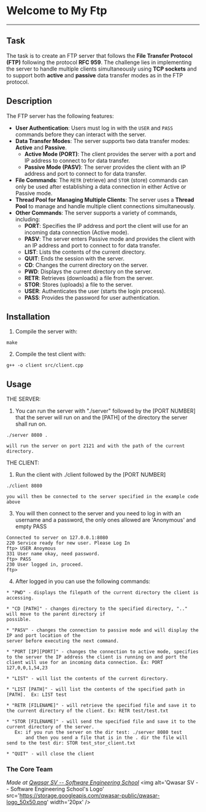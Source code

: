 # Welcome to My Ftp
***

## Task
The task is to create an FTP server that follows the **File Transfer Protocol (FTP)** following the protocol **RFC 959**. 
The challenge lies in implementing the server to handle multiple clients simultaneously using **TCP sockets** and to support both **active** and **passive** data transfer modes as in the FTP protocol.

## Description
The FTP server has the following features:

- **User Authentication**: Users must log in with the `USER` and `PASS` commands before they can interact with the server.
- **Data Transfer Modes**: The server supports two data transfer modes: **Active** and **Passive**.
    - **Active Mode (PORT)**: The client provides the server with a port and IP address to connect to for data transfer.
    - **Passive Mode (PASV)**: The server provides the client with an IP address and port to connect to for data transfer.
- **File Commands**: The `RETR` (retrieve) and `STOR` (store) commands can only be used after establishing a data connection in either Active or Passive mode.
- **Thread Pool for Managing Multiple Clients**: The server uses a **Thread Pool** to manage and handle multiple client connections simultaneously. 
- **Other Commands**: The server supports a variety of commands, including:
    - **PORT**: Specifies the IP address and port the client will use for an incoming data connection (Active mode).
    - **PASV**: The server enters Passive mode and provides the client with an IP address and port to connect to for data transfer.
    - **LIST**: Lists the contents of the current directory.
    - **QUIT**: Ends the session with the server.
    - **CD**: Changes the current directory on the server.
    - **PWD**: Displays the current directory on the server.
    - **RETR**: Retrieves (downloads) a file from the server.
    - **STOR**: Stores (uploads) a file to the server.
    - **USER**: Authenticates the user (starts the login process).
    - **PASS**: Provides the password for user authentication.

## Installation
1. Compile the server with:
```
make
```
2. Compile the test client with:
```
g++ -o client src/client.cpp
```
## Usage
THE SERVER:
1. You can run the server with "./server" followed by the [PORT NUMBER] that the server will run on and the [PATH] of the directory the server shall run on.
```
./server 8080 .

will run the server on port 2121 and with the path of the current directory.
```

THE CLIENT:
1. Run the client with ./client followed by the [PORT NUMBER]
```
./client 8080

you will then be connected to the server specified in the example code above
```

3. You will then connect to the server and you need to log in with an username and a password, the only ones allowed are 'Anonymous' and empty PASS
```
Connected to server on 127.0.0.1:8080
220 Service ready for new user. Please Log In
ftp> USER Anoymous
331 User name okay, need password.
ftp> PASS 
230 User logged in, proceed.
ftp>
```

4. After logged in you can use the following commands:
```
* "PWD" - displays the filepath of the current directory the client is accessing.

* "CD [PATH]" - changes directory to the specified directory, ".." will move to the parent directory if
possible.

* "PASV" - changes the connection to passive mode and will display the IP and port location of the 
server before executing the next command.

* "PORT [IP][PORT]" - changes the connection to active mode, specifies to the server the IP address the client is running on and port the client will use for an incoming data connection. Ex: PORT 127,0,0,1,54,23

* "LIST" - will list the contents of the current directory.

* "LIST [PATH]" - will list the contents of the specified path in [PATH].  Ex: LIST test

* "RETR [FILENAME]" - will retrieve the specified file and save it to the current directory of the client. Ex: RETR test/test.txt

* "STOR [FILENAME]" - will send the specified file and save it to the current directory of the server.
   Ex: if you run the server on the dir test: ./server 8080 test 
       and then you send a file that is in the . dir the file will send to the test dir: STOR test_stor_client.txt

* "QUIT" - will close the client
```
### The Core Team


<span><i>Made at <a href='https://qwasar.io'>Qwasar SV -- Software Engineering School</a></i></span>
<span><img alt='Qwasar SV -- Software Engineering School's Logo' src='https://storage.googleapis.com/qwasar-public/qwasar-logo_50x50.png' width='20px' /></span>